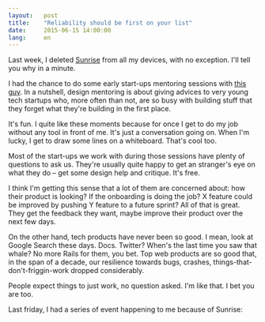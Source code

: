```yaml
---
layout:   post
title:    "Reliability should be first on your list"
date:     2015-06-15 14:00:00
lang:     en
---
```


Last week, I deleted [Sunrise](https://calendar.sunrise.am/) from all my devices, with no exception. I'll tell you why in a minute.

I had the chance to do some early start-ups mentoring sessions with [this guy](http://www.iixii.net/). In a nutshell, design mentoring is about giving advices to very young tech startups who, more often than not, are so busy with building stuff that they forget what they're building in the first place.

It's fun. I quite like these moments because for once I get to do my job without any tool in front of me. It's just a conversation going on. When I'm lucky, I get to draw some lines on a whiteboard. That's cool too.

Most of the start-ups we work with during those sessions have plenty of questions to ask us. They're usually quite happy to get an stranger's eye on what they do – get some design help and critique. It's free.

I think I'm getting this sense that a lot of them are concerned about: how their product is looking? If the onboarding is doing the job? X feature could be improved by pushing Y feature to a future sprint? All of that is great. They get the feedback they want, maybe improve their product over the next few days.

On the other hand, tech products have never been so good. I mean, look at Google Search these days. Docs. Twitter? When's the last time you saw that whale? No more Rails for them, you bet. Top web products are so good that, in the span of a decade, our resilience towards bugs, crashes, things-that-don't-friggin-work dropped considerably.

People expect things to just work, no question asked. I'm like that. I bet you are too.

Last friday, I had a series of event happening to me because of Sunrise: 











